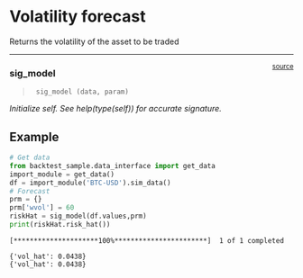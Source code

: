 # Volatility forecast


<!-- WARNING: THIS FILE WAS AUTOGENERATED! DO NOT EDIT! -->

Returns the volatility of the asset to be traded

------------------------------------------------------------------------

<a
href="https://github.com/silvaac/backtest_sample/blob/main/backtest_sample/risk/sig_model.py#L11"
target="_blank" style="float:right; font-size:smaller">source</a>

### sig_model

>      sig_model (data, param)

*Initialize self. See help(type(self)) for accurate signature.*

## Example

``` python
# Get data
from backtest_sample.data_interface import get_data
import_module = get_data()
df = import_module('BTC-USD').sim_data()
# Forecast
prm = {}
prm['wvol'] = 60
riskHat = sig_model(df.values,prm)
print(riskHat.risk_hat())
```

    [*********************100%***********************]  1 of 1 completed

    {'vol_hat': 0.0438}
    {'vol_hat': 0.0438}
